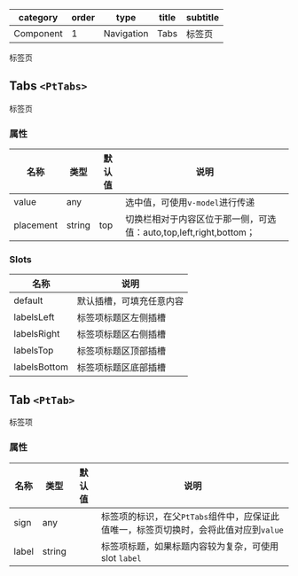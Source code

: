 | category   | order | type    | title  | subtitle |
|------------|-------|---------|--------|----------|
| Component | 1     | Navigation | Tabs | 标签页     |

[comment]: meta


标签页

[comment]: header


[comment]: spec

## Tabs `<PtTabs>`
标签页

### 属性
| 名称 | 类型 | 默认值  | 说明 |
| - | - | - | - |
|value|any||选中值，可使用`v-model`进行传递|
|placement|string|top|切换栏相对于内容区位于那一侧，可选值：auto,top,left,right,bottom；|

### Slots
| 名称  |说明 |
| - | - |
| default |默认插槽，可填充任意内容|
| labelsLeft |标签项标题区左侧插槽|
| labelsRight |标签项标题区右侧插槽|
| labelsTop |标签项标题区顶部插槽|
| labelsBottom |标签项标题区底部插槽|



## Tab `<PtTab>`
标签项

### 属性
| 名称 | 类型 | 默认值  | 说明 |
| - | - | - | - |
|sign|any||标签项的标识，在父`PtTabs`组件中，应保证此值唯一，标签页切换时，会将此值对应到`value`|
|label|string||标签项标题，如果标题内容较为复杂，可使用slot `label`|
